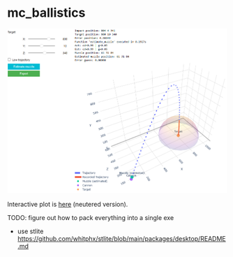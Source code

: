 # mc_ballistics
![img](./docs/plot.png)

Interactive plot is [here](https://tornc.github.io/mc_ballistics/) (neutered version).


TODO: figure out how to pack everything into a single exe
- use stlite https://github.com/whitphx/stlite/blob/main/packages/desktop/README.md